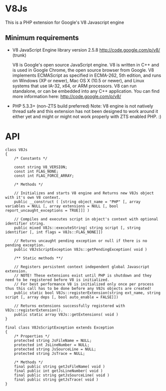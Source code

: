 V8Js
====

This is a PHP extension for Google's V8 Javascript engine 


Minimum requirements
--------------------

- V8 JavaScript Engine library version 2.5.8 <http://code.google.com/p/v8/> (trunk)

	V8 is Google's open source JavaScript engine.
	V8 is written in C++ and is used in Google Chrome, the open source browser from Google.
	V8 implements ECMAScript as specified in ECMA-262, 5th edition, and runs on Windows (XP or newer), 
	Mac OS X (10.5 or newer), and Linux systems that use IA-32, x64, or ARM processors.
	V8 can run standalone, or can be embedded into any C++ application.
	You can find more information here:
	<http://code.google.com/p/v8/>

- PHP 5.3.3+ (non-ZTS build preferred)
  Note: V8 engine is not natively thread safe and this extension
  has not been designed to work around it either yet and might or
  might not work properly with ZTS enabled PHP. :)


API
===

    class V8Js
    {
        /* Constants */

        const string V8_VERSION;
        const int FLAG_NONE;
        const int FLAG_FORCE_ARRAY;
    
        /* Methods */

        // Initializes and starts V8 engine and Returns new V8Js object with it's own V8 context.
        public __construct ( [string object_name = "PHP" [, array variables = NULL [, array extensions = NULL [, bool report_uncaught_exceptions = TRUE]]] )

        // Compiles and executes script in object's context with optional identifier string.
        public mixed V8Js::executeString( string script [, string identifier [, int flags = V8Js::FLAG_NONE]])

        // Returns uncaught pending exception or null if there is no pending exception.
        public V8JsScriptException V8Js::getPendingException( void )

        /** Static methods **/

        // Registers persistent context independent global Javascript extension.
        // NOTE! These extensions exist until PHP is shutdown and they need to be registered before V8 is initialized. 
        // For best performance V8 is initialized only once per process thus this call has to be done before any V8Js objects are created!
        public static bool V8Js::registerExtension(string ext_name, string script [, array deps [, bool auto_enable = FALSE]])

        // Returns extensions successfully registered with V8Js::registerExtension().
        public static array V8Js::getExtensions( void )
    }

    final class V8JsScriptException extends Exception
    {
        /* Properties */
        protected string JsFileName = NULL;
        protected int JsLineNumber = NULL;
        protected string JsSourceLine = NULL;
        protected string JsTrace = NULL;
        
        /* Methods */
        final public string getJsFileName( void )
        final public int getJsLineNumber( void )
        final public string getJsSourceLine( void )
        final public string getJsTrace( void )
    }
    

